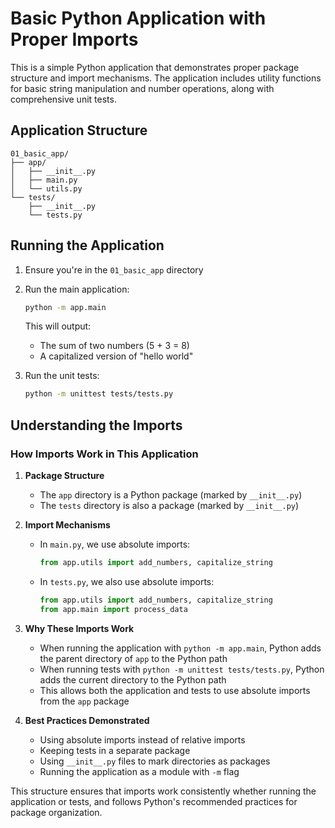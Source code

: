 # Basic Python Application with Proper Imports

This is a simple Python application that demonstrates proper package structure and import mechanisms. The application includes utility functions for basic string manipulation and number operations, along with comprehensive unit tests.

## Application Structure
```
01_basic_app/
├── app/
│   ├── __init__.py
│   ├── main.py
│   └── utils.py
└── tests/
    ├── __init__.py
    └── tests.py
```

## Running the Application

1. Ensure you're in the `01_basic_app` directory
2. Run the main application:
   ```bash
   python -m app.main
   ```
   This will output:
   - The sum of two numbers (5 + 3 = 8)
   - A capitalized version of "hello world"

3. Run the unit tests:
   ```bash
   python -m unittest tests/tests.py
   ```

## Understanding the Imports

### How Imports Work in This Application

1. **Package Structure**
   - The `app` directory is a Python package (marked by `__init__.py`)
   - The `tests` directory is also a package (marked by `__init__.py`)

2. **Import Mechanisms**
   - In `main.py`, we use absolute imports:
     ```python
     from app.utils import add_numbers, capitalize_string
     ```
   - In `tests.py`, we also use absolute imports:
     ```python
     from app.utils import add_numbers, capitalize_string
     from app.main import process_data
     ```

3. **Why These Imports Work**
   - When running the application with `python -m app.main`, Python adds the parent directory of `app` to the Python path
   - When running tests with `python -m unittest tests/tests.py`, Python adds the current directory to the Python path
   - This allows both the application and tests to use absolute imports from the `app` package

4. **Best Practices Demonstrated**
   - Using absolute imports instead of relative imports
   - Keeping tests in a separate package
   - Using `__init__.py` files to mark directories as packages
   - Running the application as a module with `-m` flag

This structure ensures that imports work consistently whether running the application or tests, and follows Python's recommended practices for package organization. 